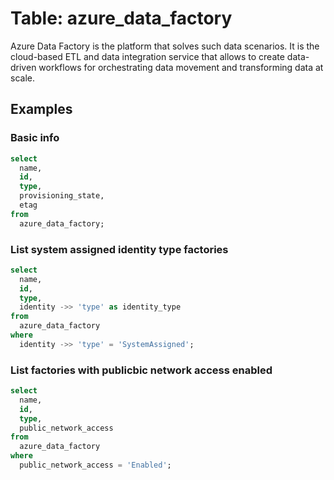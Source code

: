 # Table: azure_data_factory

Azure Data Factory is the platform that solves such data scenarios. It is the cloud-based ETL and data integration service that allows to create data-driven workflows for orchestrating data movement and transforming data at scale.

## Examples

### Basic info

```sql
select
  name,
  id,
  type,
  provisioning_state,
  etag
from
  azure_data_factory;
```


### List system assigned identity type factories

```sql
select
  name,
  id,
  type,
  identity ->> 'type' as identity_type
from
  azure_data_factory
where
  identity ->> 'type' = 'SystemAssigned';
```


### List factories with publicbic network access enabled

```sql
select
  name,
  id,
  type,
  public_network_access
from
  azure_data_factory
where
  public_network_access = 'Enabled';
```
